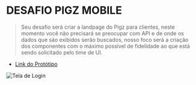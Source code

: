 # DESAFIO PIGZ MOBILE

> Seu desafio será criar a landpage do Pigz para clientes, neste momento você não precisará se preocupar com API e de onde os dados que são exibidos serão buscados, nosso foco será a criação dos componentes com o máximo possível de fidelidade ao que está sendo solicitado pelo time de UI.

* [Link do Protótipo](https://xd.adobe.com/view/aa9d5857-660a-48ea-82e0-cf7766754949-ffce/screen/94be1417-76a6-40c7-b704-ed813b104f4d/specs/)


![Tela de Login](https://drive.google.com/uc?export=view&id=120Dh8k9VgNyS6ZcYCntyq--4F0h9lfIA)
